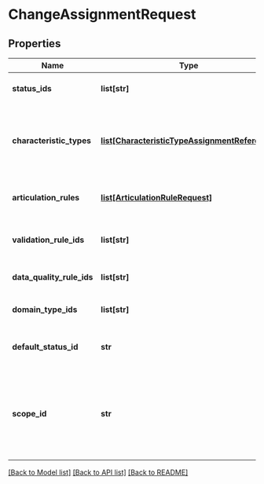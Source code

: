 # ChangeAssignmentRequest

## Properties
Name | Type | Description | Notes
------------ | ------------- | ------------- | -------------
**status_ids** | **list[str]** | The list of IDs of the statuses | [optional] 
**characteristic_types** | [**list[CharacteristicTypeAssignmentReference]**](CharacteristicTypeAssignmentReference.md) | List of references to characteristic types corresponding to the assignment | [optional] 
**articulation_rules** | [**list[ArticulationRuleRequest]**](ArticulationRuleRequest.md) | The articulation rule definitions | [optional] 
**validation_rule_ids** | **list[str]** | The list of IDs of the validation rules | [optional] 
**data_quality_rule_ids** | **list[str]** | The list of IDs of the data quality rules | [optional] 
**domain_type_ids** | **list[str]** | The list of IDs of the domain types | [optional] 
**default_status_id** | **str** | The ID of the default status for the asset type | [optional] 
**scope_id** | **str** | The ID of the scope the assignment corresponds to. The scopeId will be removed in the next major release. | [optional] 

[[Back to Model list]](../README.md#documentation-for-models) [[Back to API list]](../README.md#documentation-for-api-endpoints) [[Back to README]](../README.md)


